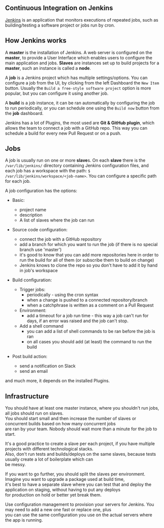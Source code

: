 ## Continuous Integration on Jenkins

[Jenkins](https://wiki.jenkins-ci.org/display/JENKINS/Meet+Jenkins) is an application that monitors executions of repeated jobs, such as building/testing a software project or jobs run by cron.

## How Jenkins works

A **master** is the installation of Jenkins. A web server is configured on the **master**, to provide a User Interface which enables users to configure the main application and jobs.
**Slaves** are instances set up to build projects for a **master**, such an instance is called a **node**.

A **job** is a Jenkins project which has multiple settings/options. You can configure a job from the UI, by clicking from the left Dashboard the `New Item` button. Usually the `Build a free-style software project` option is more popular, but you can configure it using another job.

A **build** is a job instance, it can be ran automatically by configuring the job to run periodically, or you can schedule one using the `Build now` button from the **job** dashboard.

Jenkins has a lot of Plugins, the most used are **Git & GitHub plugin**, which allows the team to connect a job with a GitHub repo. This way you can schedule a build for every new Pull Request or on a push.


## Jobs ##

A job is usually run on one or more **slave**s. On each **slave** there is the `/var/lib/jenkins/` directory containing Jenkins configuration files,
and each job has a workspace with the path: `$ /var/lib/jenkins/workspace/<job-name>`. You can configure a specific path for each job.

A job configuration has the options:
  - Basic:
     - project name
     - description
     - A list of slaves where the job can run

  - Source code configuration:
     - connect the job with a GitHub repository
     - add a branch for which you want to run the job (if there is no special branch use 'master')
     - it's good to know that you can add more repositories here in order to run the build for all of them (or subscribe them to build on change)
     - Jenkins knows to clone the repo so you don't have to add it by hand in job's workspace

  - Build configuration:
     - Trigger jobs:
        - periodically - using the cron syntax
        - when a change is pushed to a connected repository/branch
        - when a catchphrase is written as a comment on a Pull Request
     - Environment:
        - add a timeout for a job run time - this way a job can't run for days, if an error was raised and the job can't stop.
     - Add a shell command
        - you can add a list of shell commands to be ran before the job is ran
        - on all cases you should add (at least) the command to run the build

  - Post build action:
     - send a notification on Slack
     - send an email

and much more, it depends on the installed Plugins.

## Infrastructure

You should have at least one master instance, where you shouldn't run jobs, all jobs should run on slaves.   
You should start small and then increase the number of slaves or concurrent builds based on how many concurrent jobs  
are ran by your team. Nobody should wait more than a minute for the job to start.  

It's a good practice to create a slave per each project, if you have multiple projects with different technological stacks.  
Also, don't run tests and builds/deploys on the same slaves, because tests usually create a lot of boilerplate which can  
be messy.

If you want to go further, you should split the slaves per environment. Imagine you want to upgrade a package used at build time,    
it's best to have a separate slave where you can test that and deploy the application on staging, without having to put any deploys  
for production on hold or better yet break them.

Use configuration management to provision your servers for Jenkins. You may need to add a new one fast or replace one, plus  
you can use the same configuration you use on the actual servers where the app is running.  
